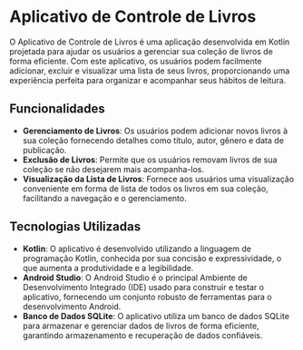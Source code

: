 # Aplicativo de Controle de Livros

O Aplicativo de Controle de Livros é uma aplicação desenvolvida em Kotlin projetada para ajudar os usuários a gerenciar sua coleção de livros de forma eficiente. Com este aplicativo, os usuários podem facilmente adicionar, excluir e visualizar uma lista de seus livros, proporcionando uma experiência perfeita para organizar e acompanhar seus hábitos de leitura.

## Funcionalidades

- **Gerenciamento de Livros**: Os usuários podem adicionar novos livros à sua coleção fornecendo detalhes como título, autor, gênero e data de publicação.
- **Exclusão de Livros**: Permite que os usuários removam livros de sua coleção se não desejarem mais acompanha-los.
- **Visualização da Lista de Livros**: Fornece aos usuários uma visualização conveniente em forma de lista de todos os livros em sua coleção, facilitando a navegação e o gerenciamento.


## Tecnologias Utilizadas

- **Kotlin**: O aplicativo é desenvolvido utilizando a linguagem de programação Kotlin, conhecida por sua concisão e expressividade, o que aumenta a produtividade e a legibilidade.
- **Android Studio**: O Android Studio é o principal Ambiente de Desenvolvimento Integrado (IDE) usado para construir e testar o aplicativo, fornecendo um conjunto robusto de ferramentas para o desenvolvimento Android.
- **Banco de Dados SQLite**: O aplicativo utiliza um banco de dados SQLite para armazenar e gerenciar dados de livros de forma eficiente, garantindo armazenamento e recuperação de dados confiáveis.

